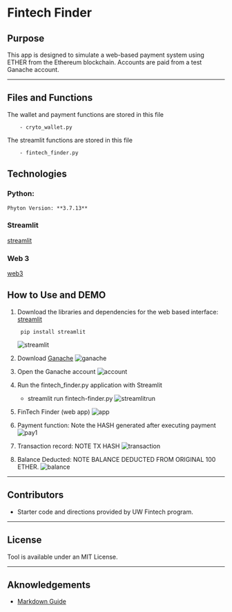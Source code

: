 # Fintech Finder

## Purpose
This app is designed to simulate a web-based payment system using ETHER from the Ethereum blockchain. Accounts are paid from a test Ganache account.

---
## Files and Functions
The wallet and payment functions are stored in this file
        
        - cryto_wallet.py

The streamlit functions are stored in this file
    
        - fintech_finder.py
## Technologies
### Python:

    Phyton Version: **3.7.13**

### Streamlit
[streamlit](https://streamlit.io/)

### Web 3
[web3](https://ethereum.org/en/web3/)

## How to Use and DEMO

1. Download the libraries and dependencies for the web based interface: [streamlit](https://streamlit.io/)

        pip install streamlit

    ![streamlit](images/streamlit.png)


2. Download 
[Ganache](https://trufflesuite.com/ganache/)
    ![ganache](images/ganache.png)

3. Open the Ganache account 
    ![account](images/account.png)

4. Run the fintech_finder.py application with Streamlit

    - streamlit run fintech-finder.py
![streamlitrun](images/streamlitrun.png)
5. FinTech Finder (web app)
![app](images/pay.png)

6. Payment function: Note the HASH generated after executing payment
![pay1](images/pay1.png)

7. Transaction record: NOTE TX HASH 
![transaction](images/hash.png)

7. Balance Deducted: NOTE BALANCE DEDUCTED FROM ORIGINAL 100 ETHER. 
![balance](images/balance.png)

---
## Contributors
- Starter code and directions provided by UW Fintech program. 
---
## License
Tool is available under an MIT License.

---
## Aknowledgements
* [Markdown Guide](https://www.markdownguide.org/basic-syntax/#reference-style-links)

